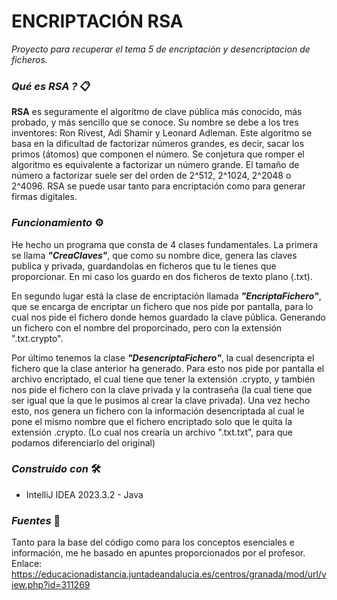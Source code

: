 # **ENCRIPTACIÓN RSA**

_Proyecto para recuperar el tema 5 de encriptación y desencriptacion de ficheros._

### _Qué es RSA ?_ 📋
**RSA** es seguramente el algoritmo de clave pública más conocido, más
probado, y más sencillo que se conoce.
Su nombre se debe a los tres inventores: Ron Rivest, Adi Shamir y Leonard
Adleman.
Este algoritmo se basa en la dificultad de factorizar números grandes, es
decir, sacar los primos (átomos) que componen el número. Se conjetura que
romper el algoritmo es equivalente a factorizar un número grande. El tamaño
de número a factorizar suele ser del orden de 2^512, 2^1024, 2^2048 o 2^4096.
RSA se puede usar tanto para encriptación como para
generar firmas digitales.



### _Funcionamiento_ ⚙️
He hecho un programa que consta de 4 clases fundamentales. La primera se llama **_"CreaClaves"_**, que como su nombre dice, genera las claves publica y privada, guardandolas en ficheros que tu le tienes que proporcionar. En mi caso los guardo en dos ficheros de texto plano (.txt). 

En segundo lugar está la clase de encriptación llamada **_"EncriptaFichero"_**, que se encarga de encriptar un fichero que nos pide por pantalla, para lo cual nos pide el fichero donde hemos guardado la clave pública. Generando un fichero con el nombre del proporcinado, pero con la extensión ".txt.crypto". 

Por último tenemos la clase **_"DesencriptaFichero"_**, la cual desencripta el fichero que la clase anterior ha generado. Para esto nos pide por pantalla el archivo encriptado, el cual tiene que tener la extensión .crypto, y también nos pide el fichero con la clave privada y la contraseña (la cual tiene que ser igual que la que le pusimos al crear la clave privada). Una vez hecho esto, nos genera un fichero con la información desencriptada al cual le pone el mismo nombre que el fichero encriptado solo que le quita la extensión .crypto. (Lo cual nos crearía un archivo ".txt.txt", para que podamos diferenciarlo del original)

### _Construido con_ 🛠️
* IntelliJ IDEA 2023.3.2 - Java

### _Fuentes_ 📖
Tanto para la base del código como para los conceptos esenciales e información, me he basado en apuntes proporcionados por el profesor. 
Enlace: https://educacionadistancia.juntadeandalucia.es/centros/granada/mod/url/view.php?id=311269 
